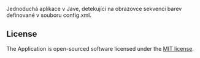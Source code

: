 Jednoduchá aplikace v Jave, detekující na obrazovce sekvenci barev definované v souboru config.xml.

## License
The Application is open-sourced software licensed under the [MIT license](https://opensource.org/licenses/MIT).
